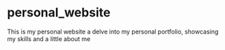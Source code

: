 # personal_website
 This is my personal website a delve into my personal portfolio, showcasing my skills and a little about me
